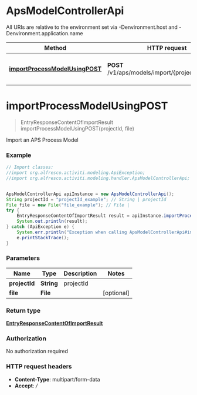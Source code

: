# ApsModelControllerApi

All URIs are relative to the environment set via -Denvironment.host and -Denvironment.application.name

Method | HTTP request | Description
------------- | ------------- | -------------
[**importProcessModelUsingPOST**](ApsModelControllerApi.md#importProcessModelUsingPOST) | **POST** /v1/aps/models/import/{projectId}/process | Import an APS Process Model

<a name="importProcessModelUsingPOST"></a>
# **importProcessModelUsingPOST**
> EntryResponseContentOfImportResult importProcessModelUsingPOST(projectId, file)

Import an APS Process Model

### Example
```java
// Import classes:
//import org.alfresco.activiti.modeling.ApiException;
//import org.alfresco.activiti.modeling.handler.ApsModelControllerApi;


ApsModelControllerApi apiInstance = new ApsModelControllerApi();
String projectId = "projectId_example"; // String | projectId
File file = new File("file_example"); // File | 
try {
    EntryResponseContentOfImportResult result = apiInstance.importProcessModelUsingPOST(projectId, file);
    System.out.println(result);
} catch (ApiException e) {
    System.err.println("Exception when calling ApsModelControllerApi#importProcessModelUsingPOST");
    e.printStackTrace();
}
```

### Parameters

Name | Type | Description  | Notes
------------- | ------------- | ------------- | -------------
 **projectId** | **String**| projectId |
 **file** | **File**|  | [optional]

### Return type

[**EntryResponseContentOfImportResult**](EntryResponseContentOfImportResult.md)

### Authorization

No authorization required

### HTTP request headers

 - **Content-Type**: multipart/form-data
 - **Accept**: */*

